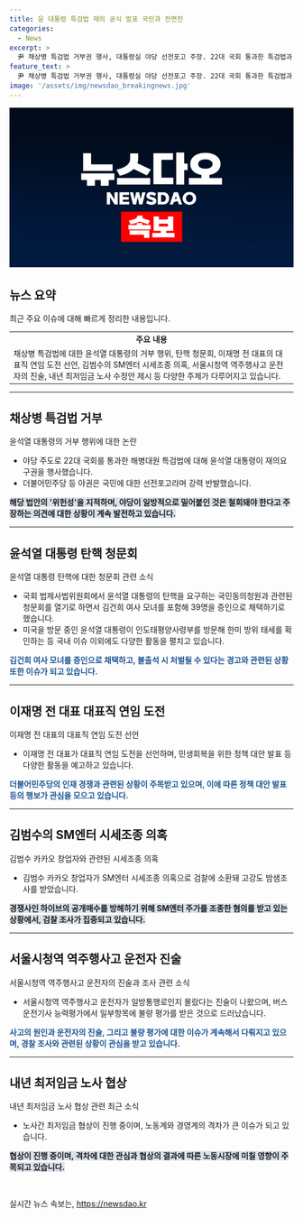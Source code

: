 ```yaml
---
title: 윤 대통령 특검법 재의 공식 발표 국민과 전면전
categories:
  - News
excerpt: >
  尹 채상병 특검법 거부권 행사, 대통령실 야당 선전포고 주장. 22대 국회 통과한 특검법과 관련, 윤석열 대통령이 재의요구권 행사. 야당, 국민에 대한 선전포고라 강력 반발. 대통령 탄핵 청문회, 김 여사 모녀 증인 채택. 국민의힘, 청문회 무효 주장. 이재명 전 더불어민주당 대표, 대표직 연임 도전 선언. 도이치모터스 공범이 임성근 구명? 김범수 밤샘 조사와 관련, SM엔터 시세조종 의혹. 서울시청역 역주행사고 운전자, 사고 원인 주장. 윤석열 대통령, 하와이 인도태평양사령부 방문. 내년 최저임금 노사 수정안 제시. ※CBS노컷뉴스에서 제보를 기다립니다. (150자)
feature_text: >
  尹 채상병 특검법 거부권 행사, 대통령실 야당 선전포고 주장. 22대 국회 통과한 특검법과 관련, 윤석열 대통령이 재의요구권 행사. 야당, 국민에 대한 선전포고라 강력 반발. 대통령 탄핵 청문회, 김 여사 모녀 증인 채택. 국민의힘, 청문회 무효 주장. 이재명 전 더불어민주당 대표, 대표직 연임 도전 선언. 도이치모터스 공범이 임성근 구명? 김범수 밤샘 조사와 관련, SM엔터 시세조종 의혹. 서울시청역 역주행사고 운전자, 사고 원인 주장. 윤석열 대통령, 하와이 인도태평양사령부 방문. 내년 최저임금 노사 수정안 제시. ※CBS노컷뉴스에서 제보를 기다립니다. (150자)
image: '/assets/img/newsdao_breakingnews.jpg'
---
```


<p><img src="/assets/img/newsdao_breakingnews.jpg" alt="implanttips 속보" /></p>

<h2 data-ke-size="size26">뉴스 요약</h2>

<p data-ke-size="size16">최근 주요 이슈에 대해 빠르게 정리한 내용입니다.</p>

<table>
  <tbody>
    <tr>
      <td style="text-align: center; height: 17px;"><b>주요 내용</b></td>
    </tr>
    <tr>
      <td>채상병 특검법에 대한 윤석열 대통령의 거부 행위, 탄핵 청문회, 이재명 전 대표의 대표직 연임 도전 선언, 김범수의 SM엔터 시세조종 의혹, 서울시청역 역주행사고 운전자의 진술, 내년 최저임금 노사 수정안 제시 등 다양한 주제가 다루어지고 있습니다.</td>
    </tr>
  </tbody>
</table>

<hr>

<h2 data-ke-size="size26">채상병 특검법 거부</h2>

<p data-ke-size="size16">윤석열 대통령의 거부 행위에 대한 논란</p>

<ul>
  <li>야당 주도로 22대 국회를 통과한 해병대원 특검법에 대해 윤석열 대통령이 재의요구권을 행사했습니다.</li>
  <li>더불어민주당 등 야권은 국민에 대한 선전포고라며 강력 반발했습니다.</li>
</ul>

<p><b><span style="background-color: #21538527;">해당 법안의 '위헌성'을 지적하며, 야당이 일방적으로 밀어붙인 것은 철회돼야 한다고 주장하는 의견에 대한 상황이 계속 발전하고 있습니다.</span></b>
<hr></p>

<h2 data-ke-size="size26">윤석열 대통령 탄핵 청문회</h2>

<p data-ke-size="size16">윤석열 대통령 탄핵에 대한 청문회 관련 소식</p>

<ul>
  <li>국회 법제사법위원회에서 윤석열 대통령의 탄핵을 요구하는 국민동의청원과 관련된 청문회를 열기로 하면서 김건희 여사 모녀를 포함해 39명을 증인으로 채택하기로 했습니다.</li>
  <li>미국을 방문 중인 윤석열 대통령이 인도태평양사령부를 방문해 한미 방위 태세를 확인하는 등 국내 이슈 이외에도 다양한 활동을 펼치고 있습니다.</li>
</ul>

<p><b><span style="color: #1a5490;">김건희 여사 모녀를 증인으로 채택하고, 불출석 시 처벌될 수 있다는 경고와 관련된 상황 또한 이슈가 되고 있습니다.</span></b>
<hr></p>

<h2 data-ke-size="size26">이재명 전 대표 대표직 연임 도전</h2>

<p data-ke-size="size16">이재명 전 대표의 대표직 연임 도전 선언</p>

<ul>
  <li>이재명 전 대표가 대표직 연임 도전을 선언하며, 민생회복을 위한 정책 대안 발표 등 다양한 활동을 예고하고 있습니다.</li>
</ul>

<p><b><span style="color: #1a5490;">더불어민주당의 인재 경쟁과 관련된 상황이 주목받고 있으며, 이에 따른 정책 대안 발표 등의 행보가 관심을 모으고 있습니다.</span></b>
<hr></p>

<h2 data-ke-size="size26">김범수의 SM엔터 시세조종 의혹</h2>

<p data-ke-size="size16">김범수 카카오 창업자와 관련된 시세조종 의혹</p>

<ul>
  <li>김범수 카카오 창업자가 SM엔터 시세조종 의혹으로 검찰에 소환돼 고강도 밤샘조사를 받았습니다.</li>
</ul>

<p><b><span style="background-color: #21538527;">경쟁사인 하이브의 공개매수를 방해하기 위해 SM엔터 주가를 조종한 혐의를 받고 있는 상황에서, 검찰 조사가 집중되고 있습니다.</span></b>
<hr></p>

<h2 data-ke-size="size26">서울시청역 역주행사고 운전자 진술</h2>

<p data-ke-size="size16">서울시청역 역주행사고 운전자의 진술과 조사 관련 소식</p>

<ul>
  <li>서울시청역 역주행사고 운전자가 일방통행로인지 몰랐다는 진술이 나왔으며, 버스 운전기사 능력평가에서 일부항목에 불량 평가를 받은 것으로 드러났습니다.</li>
</ul>

<p><b><span style="color: #1a5490;">사고의 원인과 운전자의 진술, 그리고 불량 평가에 대한 이슈가 계속해서 다뤄지고 있으며, 경찰 조사와 관련된 상황이 관심을 받고 있습니다.</span></b>
<hr></p>

<h2 data-ke-size="size26">내년 최저임금 노사 협상</h2>

<p data-ke-size="size16">내년 최저임금 노사 협상 관련 최근 소식</p>

<ul>
  <li>노사간 최저임금 협상이 진행 중이며, 노동계와 경영계의 격차가 큰 이슈가 되고 있습니다.</li>
</ul>

<p><b><span style="background-color: #21538527;">협상이 진행 중이며, 격차에 대한 관심과 협상의 결과에 따른 노동시장에 미칠 영향이 주목되고 있습니다.</span></b></p>

<p data-ke-size="size16">&nbsp;</p>
실시간 뉴스 속보는, <a href="https://newsdao.kr" rel="dofollow">https://newsdao.kr</a>


